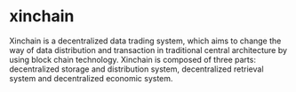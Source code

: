 # xinchain
Xinchain is a decentralized data trading system, which aims to change the way of data distribution and transaction in traditional central architecture by using block chain technology. Xinchain is composed of three parts: decentralized storage and distribution system, decentralized retrieval system and decentralized economic system.
